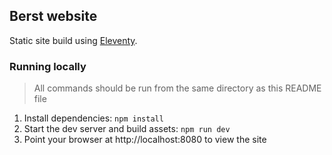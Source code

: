 ## Berst website

Static site build using [Eleventy](https://www.11ty.io).

### Running locally

> All commands should be run from the same directory as this README file

1. Install dependencies: `npm install`
2. Start the dev server and build assets: `npm run dev`
3. Point your browser at http://localhost:8080 to view the site
